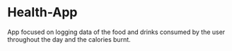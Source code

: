 # Health-App
App focused on logging data of the food and drinks consumed by the user throughout the day and the calories burnt.
